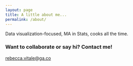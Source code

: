 ```yaml
---
layout: page
title: A little about me...
permalink: /about/
---
```


Data visualization-focused, MA in Stats, cooks all the time.


### Want to collaborate or say hi?  Contact me!

[rebecca.vitale@ga.co](mailto:email@domain.com)
